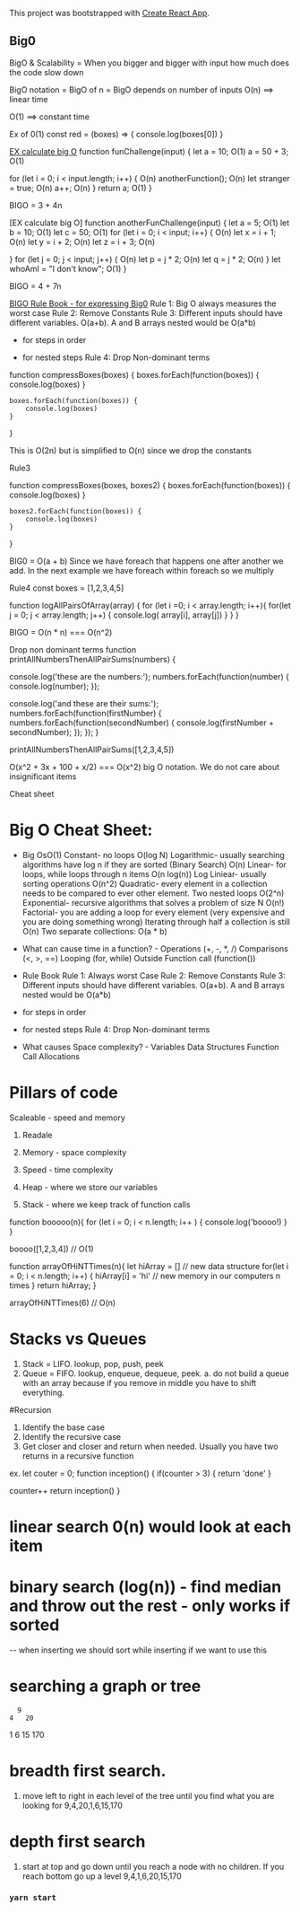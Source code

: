 This project was bootstrapped with [Create React App](https://github.com/facebook/create-react-app).

## Big0

BigO & Scalability = When you bigger and bigger with input how much does the code slow down

BigO notation = BigO of n = BigO depends on number of inputs
O(n) ==> linear time

O(1) ==> constant time

Ex of 0(1)
const red = (boxes) => {
    console.log(boxes[0])
}

[EX calculate big O]()
function funChallenge(input) {
  let a = 10; O(1)
  a = 50 + 3; O(1)

  for (let i = 0; i < input.length; i++) { O(n)
    anotherFunction(); O(n)
    let stranger = true; O(n)
    a++; O(n)
  }
  return a; O(1)
}

BIGO = 3 + 4n

[EX calculate big O]
function anotherFunChallenge(input) {
  let a = 5; O(1)
  let b = 10; O(1)
  let c = 50; O(1)
  for (let i = 0; i < input; i++) { O(n)
    let x = i + 1;  O(n)
    let y = i + 2;  O(n)
    let z = i + 3;  O(n)

  }
  for (let j = 0; j < input; j++) {  O(n)
    let p = j * 2;  O(n)
    let q = j * 2;  O(n)
  }
  let whoAmI = "I don't know"; O(1)
}

BIGO = 4 + 7n

[BIGO Rule Book - for expressing Big0]()
Rule 1: Big O always measures the worst case
Rule 2: Remove Constants
Rule 3: Different inputs should have different variables. O(a+b). A and B arrays nested would be
O(a*b)
+ for steps in order
* for nested steps
Rule 4: Drop Non-dominant terms

function compressBoxes(boxes) {
    boxes.forEach(function(boxes)) {
        console.log(boxes)
    }

    boxes.forEach(function(boxes)) {
        console.log(boxes)
    }
}

This is O(2n) but is simplified to O(n) since we drop the constants

Rule3

function compressBoxes(boxes, boxes2) {
    boxes.forEach(function(boxes)) {
        console.log(boxes)
    }

    boxes2.forEach(function(boxes)) {
        console.log(boxes)
    }
}

BIG0 = O(a + b) 
Since we have foreach that happens one after another we add. In the next example we have foreach within foreach so we multiply

Rule4
const boxes = [1,2,3,4,5]

function logAllPairsOfArray(array) {
    for (let i =0; i < array.length; i++){
        for(let j = 0; j < array.length; j++) {
            console.log( array[i], array[j])
        }
    }
}

BIGO = O(n * n) === O(n^2) 

Drop non dominant terms
function printAllNumbersThenAllPairSums(numbers) {

  console.log('these are the numbers:');
  numbers.forEach(function(number) {
    console.log(number);
  });

  console.log('and these are their sums:');
  numbers.forEach(function(firstNumber) {
    numbers.forEach(function(secondNumber) {
      console.log(firstNumber + secondNumber);
    });
  });
}

printAllNumbersThenAllPairSums([1,2,3,4,5])

O(x^2 + 3x + 100 + x/2) === O(x^2) big O notation. We do not care about insignificant items

Cheat sheet

# Big O Cheat Sheet:
- Big OsO(1) Constant- no loops
O(log N) Logarithmic- usually searching algorithms have log n if they are sorted (Binary Search)
O(n) Linear- for loops, while loops through n items
O(n log(n)) Log Liniear- usually sorting operations
O(n^2) Quadratic- every element in a collection needs to be compared to ever other element. Two
nested loops
O(2^n) Exponential- recursive algorithms that solves a problem of size N
O(n!) Factorial- you are adding a loop for every element (very expensive and you are doing something wrong)
Iterating through half a collection is still O(n)
Two separate collections: O(a * b)

- What can cause time in a function? -
Operations (+, -, *, /)
Comparisons (<, >, ==)
Looping (for, while)
Outside Function call (function())

- Rule Book
Rule 1: Always worst Case
Rule 2: Remove Constants
Rule 3: Different inputs should have different variables. O(a+b). A and B arrays nested would be
O(a*b)
+ for steps in order
* for nested steps
Rule 4: Drop Non-dominant terms

- What causes Space complexity? -
Variables
Data Structures
Function Call
Allocations

# Pillars of code

Scaleable - speed and memory

1. Readale
2. Memory - space complexity
3. Speed - time complexity

1. Heap - where we store our variables
2. Stack - where we keep track of function calls

function booooo(n){
  for (let i = 0; i < n.length; i++ ) {
    console.log('boooo!)
  }
}

boooo([1,2,3,4]) // O(1)

function arrayOfHiNTTimes(n){
  let hiArray = [] // new data structure
  for(let i = 0; i < n.length; i++) {
    hiArray[i] = 'hi' // new memory in our computers n times
  }
  return hiArray;
}

arrayOfHiNTTimes(6) // O(n)

# Stacks vs Queues
1. Stack = LIFO. lookup, pop, push, peek
2. Queue = FIFO. lookup, enqueue, dequeue, peek. 
  a. do not build a queue with an array because if you remove in middle you have to shift everything. 

#Recursion 
1. Identify the base case
2. Identify the recursive case
3. Get closer and closer and return when needed. Usually you have two returns in a recursive function

ex. 
let couter = 0;
function inception() {
  if(counter > 3) {
    return 'done'
  }

  counter++
  return inception()
} 

# linear search 0(n) would look at each item
# binary search (log(n)) - find median and throw out the rest - only works if sorted 
-- when inserting we should sort while inserting if we want to use this

# searching a graph or tree 
      9
    4   20
  1 6 15  170

# breadth first search. 
1. move left to right in each level of the tree until you find what you are looking for
9,4,20,1,6,15,170
# depth first search
1. start at top and go down until you reach a node with no children. If you reach bottom go up a level
9,4,1,6,20,15,170
### `yarn start`

